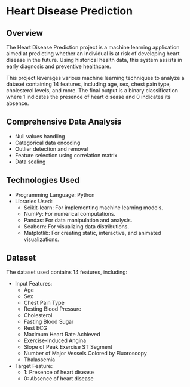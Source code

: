 # Heart Disease Prediction

## Overview
The Heart Disease Prediction project is a machine learning application aimed at predicting whether an individual is at risk of developing heart disease in the future. Using historical health data, this system assists in early diagnosis and preventive healthcare.

This project leverages various machine learning techniques to analyze a dataset containing 14 features, including age, sex, chest pain type, cholesterol levels, and more. The final output is a binary classification where 1 indicates the presence of heart disease and 0 indicates its absence.

## Comprehensive Data Analysis
* Null values handling
* Categorical data encoding
* Outlier detection and removal
* Feature selection using correlation matrix
* Data scaling

## Technologies Used
* Programming Language: Python
* Libraries Used:
  * Scikit-learn: For implementing machine learning models.
  * NumPy: For numerical computations.
  * Pandas: For data manipulation and analysis.
  * Seaborn: For visualizing data distributions.
  * Matplotlib: For creating static, interactive, and animated visualizations.

## Dataset
The dataset used contains 14 features, including:
* Input Features:
  * Age
  * Sex
  * Chest Pain Type
  * Resting Blood Pressure
  * Cholesterol
  * Fasting Blood Sugar
  * Rest ECG
  * Maximum Heart Rate Achieved
  * Exercise-Induced Angina
  * Slope of Peak Exercise ST Segment
  * Number of Major Vessels Colored by Fluoroscopy
  * Thalassemia
* Target Feature:
  * 1: Presence of heart disease
  * 0: Absence of heart disease
